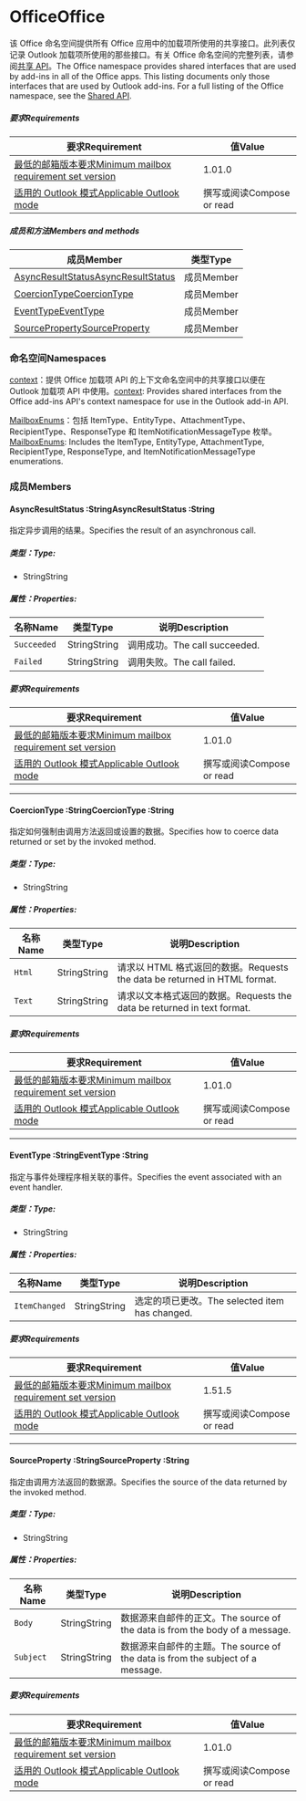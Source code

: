  

# <a name="office"></a><span data-ttu-id="0fa2c-101">Office</span><span class="sxs-lookup"><span data-stu-id="0fa2c-101">Office</span></span>

<span data-ttu-id="0fa2c-p101">该 Office 命名空间提供所有 Office 应用中的加载项所使用的共享接口。此列表仅记录 Outlook 加载项所使用的那些接口。有关 Office 命名空间的完整列表，请参阅[共享 API](/javascript/api/office)。</span><span class="sxs-lookup"><span data-stu-id="0fa2c-p101">The Office namespace provides shared interfaces that are used by add-ins in all of the Office apps. This listing documents only those interfaces that are used by Outlook add-ins. For a full listing of the Office namespace, see the [Shared API](/javascript/api/office).</span></span>

##### <a name="requirements"></a><span data-ttu-id="0fa2c-104">要求</span><span class="sxs-lookup"><span data-stu-id="0fa2c-104">Requirements</span></span>

|<span data-ttu-id="0fa2c-105">要求</span><span class="sxs-lookup"><span data-stu-id="0fa2c-105">Requirement</span></span>| <span data-ttu-id="0fa2c-106">值</span><span class="sxs-lookup"><span data-stu-id="0fa2c-106">Value</span></span>|
|---|---|
|[<span data-ttu-id="0fa2c-107">最低的邮箱版本要求</span><span class="sxs-lookup"><span data-stu-id="0fa2c-107">Minimum mailbox requirement set version</span></span>](/javascript/office/requirement-sets/outlook-api-requirement-sets)| <span data-ttu-id="0fa2c-108">1.0</span><span class="sxs-lookup"><span data-stu-id="0fa2c-108">1.0</span></span>|
|[<span data-ttu-id="0fa2c-109">适用的 Outlook 模式</span><span class="sxs-lookup"><span data-stu-id="0fa2c-109">Applicable Outlook mode</span></span>](https://docs.microsoft.com/outlook/add-ins/#extension-points)| <span data-ttu-id="0fa2c-110">撰写或阅读</span><span class="sxs-lookup"><span data-stu-id="0fa2c-110">Compose or read</span></span>|

##### <a name="members-and-methods"></a><span data-ttu-id="0fa2c-111">成员和方法</span><span class="sxs-lookup"><span data-stu-id="0fa2c-111">Members and methods</span></span>

| <span data-ttu-id="0fa2c-112">成员</span><span class="sxs-lookup"><span data-stu-id="0fa2c-112">Member</span></span> | <span data-ttu-id="0fa2c-113">类型</span><span class="sxs-lookup"><span data-stu-id="0fa2c-113">Type</span></span> |
|--------|------|
| [<span data-ttu-id="0fa2c-114">AsyncResultStatus</span><span class="sxs-lookup"><span data-stu-id="0fa2c-114">AsyncResultStatus</span></span>](#asyncresultstatus-string) | <span data-ttu-id="0fa2c-115">成员</span><span class="sxs-lookup"><span data-stu-id="0fa2c-115">Member</span></span> |
| [<span data-ttu-id="0fa2c-116">CoercionType</span><span class="sxs-lookup"><span data-stu-id="0fa2c-116">CoercionType</span></span>](#coerciontype-string) | <span data-ttu-id="0fa2c-117">成员</span><span class="sxs-lookup"><span data-stu-id="0fa2c-117">Member</span></span> |
| [<span data-ttu-id="0fa2c-118">EventType</span><span class="sxs-lookup"><span data-stu-id="0fa2c-118">EventType</span></span>](#eventtype-string) | <span data-ttu-id="0fa2c-119">成员</span><span class="sxs-lookup"><span data-stu-id="0fa2c-119">Member</span></span> |
| [<span data-ttu-id="0fa2c-120">SourceProperty</span><span class="sxs-lookup"><span data-stu-id="0fa2c-120">SourceProperty</span></span>](#sourceproperty-string) | <span data-ttu-id="0fa2c-121">成员</span><span class="sxs-lookup"><span data-stu-id="0fa2c-121">Member</span></span> |

### <a name="namespaces"></a><span data-ttu-id="0fa2c-122">命名空间</span><span class="sxs-lookup"><span data-stu-id="0fa2c-122">Namespaces</span></span>

<span data-ttu-id="0fa2c-123">[context](office.context.md)：提供 Office 加载项 API 的上下文命名空间中的共享接口以便在 Outlook 加载项 API 中使用。</span><span class="sxs-lookup"><span data-stu-id="0fa2c-123">[context](office.context.md): Provides shared interfaces from the Office add-ins API's context namespace for use in the Outlook add-in API.</span></span>

<span data-ttu-id="0fa2c-124">[MailboxEnums](/javascript/api/outlook/office.mailboxenums.attachmenttype)：包括 ItemType、EntityType、AttachmentType、RecipientType、ResponseType 和 ItemNotificationMessageType 枚举。</span><span class="sxs-lookup"><span data-stu-id="0fa2c-124">[MailboxEnums](/javascript/api/outlook/office.mailboxenums.attachmenttype): Includes the ItemType, EntityType, AttachmentType, RecipientType, ResponseType, and ItemNotificationMessageType enumerations.</span></span>

### <a name="members"></a><span data-ttu-id="0fa2c-125">成员</span><span class="sxs-lookup"><span data-stu-id="0fa2c-125">Members</span></span>

####  <a name="asyncresultstatus-string"></a><span data-ttu-id="0fa2c-126">AsyncResultStatus :String</span><span class="sxs-lookup"><span data-stu-id="0fa2c-126">AsyncResultStatus :String</span></span>

<span data-ttu-id="0fa2c-127">指定异步调用的结果。</span><span class="sxs-lookup"><span data-stu-id="0fa2c-127">Specifies the result of an asynchronous call.</span></span>

##### <a name="type"></a><span data-ttu-id="0fa2c-128">类型：</span><span class="sxs-lookup"><span data-stu-id="0fa2c-128">Type:</span></span>

*   <span data-ttu-id="0fa2c-129">String</span><span class="sxs-lookup"><span data-stu-id="0fa2c-129">String</span></span>

##### <a name="properties"></a><span data-ttu-id="0fa2c-130">属性：</span><span class="sxs-lookup"><span data-stu-id="0fa2c-130">Properties:</span></span>

|<span data-ttu-id="0fa2c-131">名称</span><span class="sxs-lookup"><span data-stu-id="0fa2c-131">Name</span></span>| <span data-ttu-id="0fa2c-132">类型</span><span class="sxs-lookup"><span data-stu-id="0fa2c-132">Type</span></span>| <span data-ttu-id="0fa2c-133">说明</span><span class="sxs-lookup"><span data-stu-id="0fa2c-133">Description</span></span>|
|---|---|---|
|`Succeeded`| <span data-ttu-id="0fa2c-134">String</span><span class="sxs-lookup"><span data-stu-id="0fa2c-134">String</span></span>|<span data-ttu-id="0fa2c-135">调用成功。</span><span class="sxs-lookup"><span data-stu-id="0fa2c-135">The call succeeded.</span></span>|
|`Failed`| <span data-ttu-id="0fa2c-136">String</span><span class="sxs-lookup"><span data-stu-id="0fa2c-136">String</span></span>|<span data-ttu-id="0fa2c-137">调用失败。</span><span class="sxs-lookup"><span data-stu-id="0fa2c-137">The call failed.</span></span>|

##### <a name="requirements"></a><span data-ttu-id="0fa2c-138">要求</span><span class="sxs-lookup"><span data-stu-id="0fa2c-138">Requirements</span></span>

|<span data-ttu-id="0fa2c-139">要求</span><span class="sxs-lookup"><span data-stu-id="0fa2c-139">Requirement</span></span>| <span data-ttu-id="0fa2c-140">值</span><span class="sxs-lookup"><span data-stu-id="0fa2c-140">Value</span></span>|
|---|---|
|[<span data-ttu-id="0fa2c-141">最低的邮箱版本要求</span><span class="sxs-lookup"><span data-stu-id="0fa2c-141">Minimum mailbox requirement set version</span></span>](/javascript/office/requirement-sets/outlook-api-requirement-sets)| <span data-ttu-id="0fa2c-142">1.0</span><span class="sxs-lookup"><span data-stu-id="0fa2c-142">1.0</span></span>|
|[<span data-ttu-id="0fa2c-143">适用的 Outlook 模式</span><span class="sxs-lookup"><span data-stu-id="0fa2c-143">Applicable Outlook mode</span></span>](https://docs.microsoft.com/outlook/add-ins/#extension-points)| <span data-ttu-id="0fa2c-144">撰写或阅读</span><span class="sxs-lookup"><span data-stu-id="0fa2c-144">Compose or read</span></span>|

---

####  <a name="coerciontype-string"></a><span data-ttu-id="0fa2c-145">CoercionType :String</span><span class="sxs-lookup"><span data-stu-id="0fa2c-145">CoercionType :String</span></span>

<span data-ttu-id="0fa2c-146">指定如何强制由调用方法返回或设置的数据。</span><span class="sxs-lookup"><span data-stu-id="0fa2c-146">Specifies how to coerce data returned or set by the invoked method.</span></span>

##### <a name="type"></a><span data-ttu-id="0fa2c-147">类型：</span><span class="sxs-lookup"><span data-stu-id="0fa2c-147">Type:</span></span>

*   <span data-ttu-id="0fa2c-148">String</span><span class="sxs-lookup"><span data-stu-id="0fa2c-148">String</span></span>

##### <a name="properties"></a><span data-ttu-id="0fa2c-149">属性：</span><span class="sxs-lookup"><span data-stu-id="0fa2c-149">Properties:</span></span>

|<span data-ttu-id="0fa2c-150">名称</span><span class="sxs-lookup"><span data-stu-id="0fa2c-150">Name</span></span>| <span data-ttu-id="0fa2c-151">类型</span><span class="sxs-lookup"><span data-stu-id="0fa2c-151">Type</span></span>| <span data-ttu-id="0fa2c-152">说明</span><span class="sxs-lookup"><span data-stu-id="0fa2c-152">Description</span></span>|
|---|---|---|
|`Html`| <span data-ttu-id="0fa2c-153">String</span><span class="sxs-lookup"><span data-stu-id="0fa2c-153">String</span></span>|<span data-ttu-id="0fa2c-154">请求以 HTML 格式返回的数据。</span><span class="sxs-lookup"><span data-stu-id="0fa2c-154">Requests the data be returned in HTML format.</span></span>|
|`Text`| <span data-ttu-id="0fa2c-155">String</span><span class="sxs-lookup"><span data-stu-id="0fa2c-155">String</span></span>|<span data-ttu-id="0fa2c-156">请求以文本格式返回的数据。</span><span class="sxs-lookup"><span data-stu-id="0fa2c-156">Requests the data be returned in text format.</span></span>|

##### <a name="requirements"></a><span data-ttu-id="0fa2c-157">要求</span><span class="sxs-lookup"><span data-stu-id="0fa2c-157">Requirements</span></span>

|<span data-ttu-id="0fa2c-158">要求</span><span class="sxs-lookup"><span data-stu-id="0fa2c-158">Requirement</span></span>| <span data-ttu-id="0fa2c-159">值</span><span class="sxs-lookup"><span data-stu-id="0fa2c-159">Value</span></span>|
|---|---|
|[<span data-ttu-id="0fa2c-160">最低的邮箱版本要求</span><span class="sxs-lookup"><span data-stu-id="0fa2c-160">Minimum mailbox requirement set version</span></span>](/javascript/office/requirement-sets/outlook-api-requirement-sets)| <span data-ttu-id="0fa2c-161">1.0</span><span class="sxs-lookup"><span data-stu-id="0fa2c-161">1.0</span></span>|
|[<span data-ttu-id="0fa2c-162">适用的 Outlook 模式</span><span class="sxs-lookup"><span data-stu-id="0fa2c-162">Applicable Outlook mode</span></span>](https://docs.microsoft.com/outlook/add-ins/#extension-points)| <span data-ttu-id="0fa2c-163">撰写或阅读</span><span class="sxs-lookup"><span data-stu-id="0fa2c-163">Compose or read</span></span>|

---

####  <a name="eventtype-string"></a><span data-ttu-id="0fa2c-164">EventType :String</span><span class="sxs-lookup"><span data-stu-id="0fa2c-164">EventType :String</span></span>

<span data-ttu-id="0fa2c-165">指定与事件处理程序相关联的事件。</span><span class="sxs-lookup"><span data-stu-id="0fa2c-165">Specifies the event associated with an event handler.</span></span>

##### <a name="type"></a><span data-ttu-id="0fa2c-166">类型：</span><span class="sxs-lookup"><span data-stu-id="0fa2c-166">Type:</span></span>

*   <span data-ttu-id="0fa2c-167">String</span><span class="sxs-lookup"><span data-stu-id="0fa2c-167">String</span></span>

##### <a name="properties"></a><span data-ttu-id="0fa2c-168">属性：</span><span class="sxs-lookup"><span data-stu-id="0fa2c-168">Properties:</span></span>

| <span data-ttu-id="0fa2c-169">名称</span><span class="sxs-lookup"><span data-stu-id="0fa2c-169">Name</span></span> | <span data-ttu-id="0fa2c-170">类型</span><span class="sxs-lookup"><span data-stu-id="0fa2c-170">Type</span></span> | <span data-ttu-id="0fa2c-171">说明</span><span class="sxs-lookup"><span data-stu-id="0fa2c-171">Description</span></span> |
|---|---|---|
|`ItemChanged`| <span data-ttu-id="0fa2c-172">String</span><span class="sxs-lookup"><span data-stu-id="0fa2c-172">String</span></span> | <span data-ttu-id="0fa2c-173">选定的项已更改。</span><span class="sxs-lookup"><span data-stu-id="0fa2c-173">The selected item has changed.</span></span> |

##### <a name="requirements"></a><span data-ttu-id="0fa2c-174">要求</span><span class="sxs-lookup"><span data-stu-id="0fa2c-174">Requirements</span></span>

|<span data-ttu-id="0fa2c-175">要求</span><span class="sxs-lookup"><span data-stu-id="0fa2c-175">Requirement</span></span>| <span data-ttu-id="0fa2c-176">值</span><span class="sxs-lookup"><span data-stu-id="0fa2c-176">Value</span></span>|
|---|---|
|[<span data-ttu-id="0fa2c-177">最低的邮箱版本要求</span><span class="sxs-lookup"><span data-stu-id="0fa2c-177">Minimum mailbox requirement set version</span></span>](/javascript/office/requirement-sets/outlook-api-requirement-sets)| <span data-ttu-id="0fa2c-178">1.5</span><span class="sxs-lookup"><span data-stu-id="0fa2c-178">1.5</span></span> |
|[<span data-ttu-id="0fa2c-179">适用的 Outlook 模式</span><span class="sxs-lookup"><span data-stu-id="0fa2c-179">Applicable Outlook mode</span></span>](https://docs.microsoft.com/outlook/add-ins/#extension-points)| <span data-ttu-id="0fa2c-180">撰写或阅读</span><span class="sxs-lookup"><span data-stu-id="0fa2c-180">Compose or read</span></span> |

---

####  <a name="sourceproperty-string"></a><span data-ttu-id="0fa2c-181">SourceProperty :String</span><span class="sxs-lookup"><span data-stu-id="0fa2c-181">SourceProperty :String</span></span>

<span data-ttu-id="0fa2c-182">指定由调用方法返回的数据源。</span><span class="sxs-lookup"><span data-stu-id="0fa2c-182">Specifies the source of the data returned by the invoked method.</span></span>

##### <a name="type"></a><span data-ttu-id="0fa2c-183">类型：</span><span class="sxs-lookup"><span data-stu-id="0fa2c-183">Type:</span></span>

*   <span data-ttu-id="0fa2c-184">String</span><span class="sxs-lookup"><span data-stu-id="0fa2c-184">String</span></span>

##### <a name="properties"></a><span data-ttu-id="0fa2c-185">属性：</span><span class="sxs-lookup"><span data-stu-id="0fa2c-185">Properties:</span></span>

|<span data-ttu-id="0fa2c-186">名称</span><span class="sxs-lookup"><span data-stu-id="0fa2c-186">Name</span></span>| <span data-ttu-id="0fa2c-187">类型</span><span class="sxs-lookup"><span data-stu-id="0fa2c-187">Type</span></span>| <span data-ttu-id="0fa2c-188">说明</span><span class="sxs-lookup"><span data-stu-id="0fa2c-188">Description</span></span>|
|---|---|---|
|`Body`| <span data-ttu-id="0fa2c-189">String</span><span class="sxs-lookup"><span data-stu-id="0fa2c-189">String</span></span>|<span data-ttu-id="0fa2c-190">数据源来自邮件的正文。</span><span class="sxs-lookup"><span data-stu-id="0fa2c-190">The source of the data is from the body of a message.</span></span>|
|`Subject`| <span data-ttu-id="0fa2c-191">String</span><span class="sxs-lookup"><span data-stu-id="0fa2c-191">String</span></span>|<span data-ttu-id="0fa2c-192">数据源来自邮件的主题。</span><span class="sxs-lookup"><span data-stu-id="0fa2c-192">The source of the data is from the subject of a message.</span></span>|

##### <a name="requirements"></a><span data-ttu-id="0fa2c-193">要求</span><span class="sxs-lookup"><span data-stu-id="0fa2c-193">Requirements</span></span>

|<span data-ttu-id="0fa2c-194">要求</span><span class="sxs-lookup"><span data-stu-id="0fa2c-194">Requirement</span></span>| <span data-ttu-id="0fa2c-195">值</span><span class="sxs-lookup"><span data-stu-id="0fa2c-195">Value</span></span>|
|---|---|
|[<span data-ttu-id="0fa2c-196">最低的邮箱版本要求</span><span class="sxs-lookup"><span data-stu-id="0fa2c-196">Minimum mailbox requirement set version</span></span>](/javascript/office/requirement-sets/outlook-api-requirement-sets)| <span data-ttu-id="0fa2c-197">1.0</span><span class="sxs-lookup"><span data-stu-id="0fa2c-197">1.0</span></span>|
|[<span data-ttu-id="0fa2c-198">适用的 Outlook 模式</span><span class="sxs-lookup"><span data-stu-id="0fa2c-198">Applicable Outlook mode</span></span>](https://docs.microsoft.com/outlook/add-ins/#extension-points)| <span data-ttu-id="0fa2c-199">撰写或阅读</span><span class="sxs-lookup"><span data-stu-id="0fa2c-199">Compose or read</span></span>|
